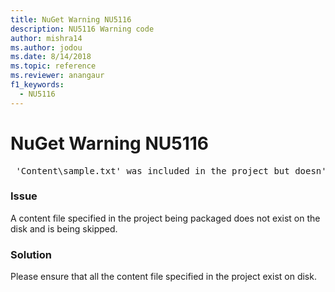 ```yaml
---
title: NuGet Warning NU5116
description: NU5116 Warning code
author: mishra14
ms.author: jodou
ms.date: 8/14/2018
ms.topic: reference
ms.reviewer: anangaur
f1_keywords: 
  - NU5116
---
```


# NuGet Warning NU5116
<pre> 'Content\sample.txt' was included in the project but doesn't exist. Skipping...</pre>

### Issue

A content file specified in the project being packaged does not exist on the disk and is being skipped.


### Solution

Please ensure that all the content file specified in the project exist on disk.

